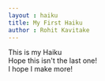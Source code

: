 ```yaml
---
layout : haiku
title: My First Haiku
author : Rohit Kavitake
---
```


This is my Haiku <br>
Hope this isn't the last one!<br>
I hope I make more!<br>